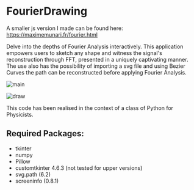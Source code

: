 # FourierDrawing
A smaller js version I made can be found here: https://maximemunari.fr/fourier.html

Delve into the depths of Fourier Analysis interactively. This application empowers users to sketch any shape and witness the signal's reconstruction through FFT, presented in a uniquely captivating manner. The use also has the possibility of importing a svg file and using Bezier Curves the path can be reconstructed before applying Fourier Analysis.

![main](https://github.com/MaxMnr/FourierDrawing/assets/88986446/7fad91f7-02ee-4a55-809f-01d947ecb110)

![draw](https://github.com/MaxMnr/FourierDrawing/assets/88986446/1eb5d6f3-ad22-4c52-8545-d3227d686d6e)



This code has been realised in the context of a class of Python for Physicists.

## Required Packages:

- tkinter
- numpy
- Pillow
- customtkinter 4.6.3 (not tested for upper versions)
- svg.path (6.2)
- screeninfo (0.8.1)


